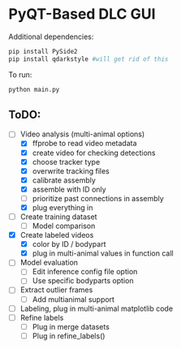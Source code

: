 # PyQT-Based DLC GUI

Additional dependencies:
```bash
pip install PySide2
pip install qdarkstyle #will get rid of this
```

To run:
```bash
python main.py
```

## ToDO:
- [ ] Video analysis (multi-animal options)
  - [x] ffprobe to read video metadata
  - [x] create video for checking detections
  - [x] choose tracker type
  - [x] overwrite tracking files
  - [x] calibrate assembly
  - [x] assemble with ID only
  - [ ] prioritize past connections in assembly
  - [x] plug everything in 
- [ ] Create training dataset
  - [ ] Model comparison
- [x] Create labeled videos
  - [x] color by ID / bodypart
  - [x] plug in multi-animal values in function call
- [ ] Model evaluation
  - [ ] Edit inference config file option
  - [ ] Use specific bodyparts option
- [ ] Extract outlier frames
  - [ ] Add multianimal support
- [ ] Labeling, plug in multi-animal matplotlib code
- [ ] Refine labels
  - [ ] Plug in merge datasets 
  - [ ] Plug in refine_labels()
